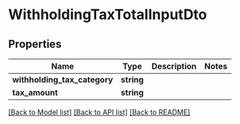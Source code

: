 # WithholdingTaxTotalInputDto

## Properties
Name | Type | Description | Notes
------------ | ------------- | ------------- | -------------
**withholding_tax_category** | **string** |  | 
**tax_amount** | **string** |  | 

[[Back to Model list]](../README.md#documentation-for-models) [[Back to API list]](../README.md#documentation-for-api-endpoints) [[Back to README]](../README.md)


